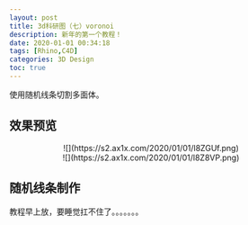 ```yaml
---
layout: post
title: 3d科研图（七）voronoi
description: 新年的第一个教程！
date: 2020-01-01 00:34:18
tags: [Rhino,C4D]
categories: 3D Design
toc: true
---
```

使用随机线条切割多面体。

## 效果预览
<center>![](https://s2.ax1x.com/2020/01/01/l8ZGUf.png) </center>
<center>![](https://s2.ax1x.com/2020/01/01/l8Z8VP.png) </center>

## 随机线条制作
教程早上放，要睡觉扛不住了。。。。。。。